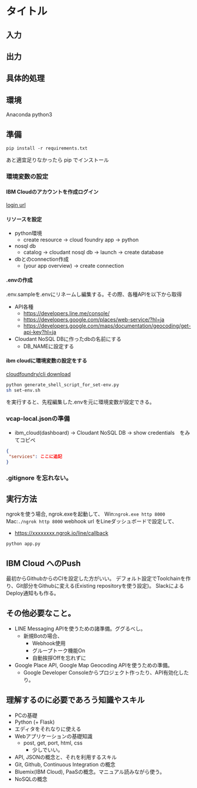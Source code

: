 # タイトル

## 入力

## 出力


## 具体的処理


## 環境
Anaconda python3

## 準備

`pip install -r requirements.txt`

あと適宜足りなかったら pip でインストール


### 環境変数の設定

#### IBM Cloudのアカウントを作成ログイン

[login url](https://idaas.iam.ibm.com/idaas/mtfim/sps/authsvc?PolicyId=urn:ibm:security:authentication:asf:basicldapuser)

#### リソースを設定
- python環境
    - create resource -> cloud foundry app -> python
- nosql db
    - catalog -> cloudant nosql db -> launch -> create database
- dbとのconnection作成
    - (your app overview) -> create connection

#### .envの作成
.env.sampleを.envにリネームし編集する。その際、各種APIを以下から取得

- API各種
    - https://developers.line.me/console/
    - https://developers.google.com/places/web-service/?hl=ja
    - https://developers.google.com/maps/documentation/geocoding/get-api-key?hl=ja
- Cloudant NoSQL DBに作ったdbの名前にする
    - DB_NAMEに設定する

#### ibm cloudに環境変数の設定をする

[cloudfoundry/cli download](https://github.com/cloudfoundry/cli/releases)


```bash
python generate_shell_script_for_set-env.py
sh set-env.sh
```
を実行すると、先程編集した.envを元に環境変数が設定できる。

### vcap-local.jsonの準備
- ibm_cloud(dashboard) -> Cloudant NoSQL DB -> show credentials　をみてコピペ

```json
{
 "services": ここに追記
}
```

### .gitignore を忘れない。

## 実行方法

ngrokを使う場合,
ngrok.exeを起動して、
Win:`ngrok.exe http 8000`
Mac:`./ngrok http 8000`
webhook url をLineダッシュボードで設定して、
- https://xxxxxxxx.ngrok.io/line/callback

`python app.py`

## IBM Cloud へのPush

最初からGithubからのCIを設定した方がいい。
デフォルト設定でToolchainを作り、Git部分をGithubに変える(Existing repositoryを使う設定)。
SlackによるDeploy通知もも作る。

## その他必要なこと。

- LINE Messaging APIを使うための諸準備。ググるべし。
    - 新規Botの場合、
        - Webhook使用
        - グループトーク機能On
        - 自動挨拶Offを忘れずに
- Google Place API, Google Map Geocoding APIを使うための準備。
    - Google Developer Consoleからプロジェクト作ったり、API有効化したり。

## 理解するのに必要であろう知識やスキル
- PCの基礎
- Python (+ Flask)
- エディタをそれなりに使える
- Webアプリケーションの基礎知識
    - post, get, port, html, css
        - 少しでいい。
- API, JSONの概念と、それを利用するスキル
- Git, Github, Continuous Integration の概念
- Bluemix(IBM Cloud), PaaSの概念。マニュアル読みながら使う。
- NoSQLの概念